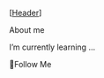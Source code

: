 [[Header](https://github.com/testerchudova/testerchudova/blob/main/assets/Group%201.jpg)]

About me

I’m currently learning ...

💬Follow Me
